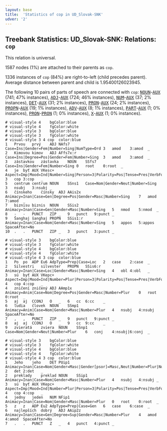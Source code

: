 ```yaml
---
layout: base
title:  'Statistics of cop in UD_Slovak-SNK'
udver: '2'
---
```


## Treebank Statistics: UD_Slovak-SNK: Relations: `cop`

This relation is universal.

1587 nodes (1%) are attached to their parents as `cop`.

1336 instances of `cop` (84%) are right-to-left (child precedes parent).
Average distance between parent and child is 1.95400126023945.

The following 10 pairs of parts of speech are connected with `cop`: <tt><a href="sk_snk-pos-NOUN.html">NOUN</a></tt>-<tt><a href="sk_snk-pos-AUX.html">AUX</a></tt> (741; 47% instances), <tt><a href="sk_snk-pos-ADJ.html">ADJ</a></tt>-<tt><a href="sk_snk-pos-AUX.html">AUX</a></tt> (724; 46% instances), <tt><a href="sk_snk-pos-NUM.html">NUM</a></tt>-<tt><a href="sk_snk-pos-AUX.html">AUX</a></tt> (37; 2% instances), <tt><a href="sk_snk-pos-DET.html">DET</a></tt>-<tt><a href="sk_snk-pos-AUX.html">AUX</a></tt> (31; 2% instances), <tt><a href="sk_snk-pos-PRON.html">PRON</a></tt>-<tt><a href="sk_snk-pos-AUX.html">AUX</a></tt> (24; 2% instances), <tt><a href="sk_snk-pos-PROPN.html">PROPN</a></tt>-<tt><a href="sk_snk-pos-AUX.html">AUX</a></tt> (19; 1% instances), <tt><a href="sk_snk-pos-ADV.html">ADV</a></tt>-<tt><a href="sk_snk-pos-AUX.html">AUX</a></tt> (8; 1% instances), <tt><a href="sk_snk-pos-PART.html">PART</a></tt>-<tt><a href="sk_snk-pos-AUX.html">AUX</a></tt> (1; 0% instances), <tt><a href="sk_snk-pos-PRON.html">PRON</a></tt>-<tt><a href="sk_snk-pos-PRON.html">PRON</a></tt> (1; 0% instances), <tt><a href="sk_snk-pos-X.html">X</a></tt>-<tt><a href="sk_snk-pos-AUX.html">AUX</a></tt> (1; 0% instances).


~~~ conllu
# visual-style 4	bgColor:blue
# visual-style 4	fgColor:white
# visual-style 3	bgColor:blue
# visual-style 3	fgColor:white
# visual-style 3 4 cop	color:blue
1	Prvou	prvý	ADJ	NAfs7	Case=Ins|Gender=Fem|Number=Sing|NumType=Ord	3	amod	3:amod	_
2	Kimovou	kimov	ADJ	AFfs7x:r	Case=Ins|Degree=Pos|Gender=Fem|Number=Sing	3	amod	3:amod	_
3	zástavkou	zástavka	NOUN	SSfs7	Case=Ins|Gender=Fem|Number=Sing	0	root	0:root	_
4	je	byť	AUX	VKesc+	Aspect=Imp|Mood=Ind|Number=Sing|Person=3|Polarity=Pos|Tense=Pres|VerbForm=Fin	3	cop	3:cop	_
5	centrum	centrum	NOUN	SSns1	Case=Nom|Gender=Neut|Number=Sing	3	nsubj	3:nsubj	_
6	čínskeho	čínsky	ADJ	AAis2x	Animacy=Inan|Case=Gen|Degree=Pos|Gender=Masc|Number=Sing	7	amod	7:amod	_
7	biznisu	biznis	NOUN	SSis2	Animacy=Inan|Case=Gen|Gender=Masc|Number=Sing	5	nmod	5:nmod	_
8	-	-	PUNCT	ZIP	_	9	punct	9:punct	_
9	Šanghaj	šanghaj	PROPN	SSis1:r	Animacy=Inan|Case=Nom|Gender=Masc|Number=Sing	5	appos	5:appos	SpaceAfter=No
10	.	.	PUNCT	ZIP	_	3	punct	3:punct	_

~~~


~~~ conllu
# visual-style 3	bgColor:blue
# visual-style 3	fgColor:white
# visual-style 4	bgColor:blue
# visual-style 4	fgColor:white
# visual-style 4 3 cop	color:blue
1	Po	po	ADP	Eu6	AdpType=Prep|Case=Loc	2	case	2:case	_
2	Silvestri	silvester	PROPN	SSis6:r	Animacy=Inan|Case=Loc|Gender=Masc|Number=Sing	4	obl	4:obl	_
3	sú	byť	AUX	VKepc+	Aspect=Imp|Mood=Ind|Number=Plur|Person=3|Polarity=Pos|Tense=Pres|VerbForm=Fin	4	cop	4:cop	_
4	zničení	zničený	ADJ	AAmp1x	Animacy=Anim|Case=Nom|Degree=Pos|Gender=Masc|Number=Plur	0	root	0:root	_
5	aj	aj	CCONJ	O	_	6	cc	6:cc	_
6	ľudia	človek	NOUN	SSmp1	Animacy=Anim|Case=Nom|Gender=Masc|Number=Plur	4	nsubj	4:nsubj	SpaceAfter=No
7	,	,	PUNCT	ZIP	_	9	punct	9:punct	_
8	aj	aj	CCONJ	O	_	9	cc	9:cc	_
9	zvieratá	zviera	NOUN	SSnp1	Case=Nom|Gender=Neut|Number=Plur	6	conj	4:nsubj|6:conj	_

~~~


~~~ conllu
# visual-style 3	bgColor:blue
# visual-style 3	fgColor:white
# visual-style 4	bgColor:blue
# visual-style 4	fgColor:white
# visual-style 4 3 cop	color:blue
1	Jeho	jeho	DET	PUip1	Animacy=Inan|Case=Nom|Gender=Masc|Gender[psor]=Masc,Neut|Number=Plur|Number[psor]=Sing|Person=3|Poss=Yes|PronType=Prs	2	det	2:det	_
2	preklady	preklad	NOUN	SSip1	Animacy=Inan|Case=Nom|Gender=Masc|Number=Plur	4	nsubj	4:nsubj	_
3	sú	byť	AUX	VKepc+	Aspect=Imp|Mood=Ind|Number=Plur|Person=3|Polarity=Pos|Tense=Pres|VerbForm=Fin	4	cop	4:cop	_
4	jedny	jeden	NUM	NFip1	Animacy=Inan|Case=Nom|Gender=Masc|Number=Plur	0	root	0:root	_
5	z	z	ADP	Eu2	AdpType=Prep|Case=Gen	6	case	6:case	_
6	najlepších	dobrý	ADJ	AAip2z	Animacy=Inan|Case=Gen|Degree=Sup|Gender=Masc|Number=Plur	4	amod	4:amod	SpaceAfter=No
7	.	.	PUNCT	Z	_	4	punct	4:punct	_

~~~


